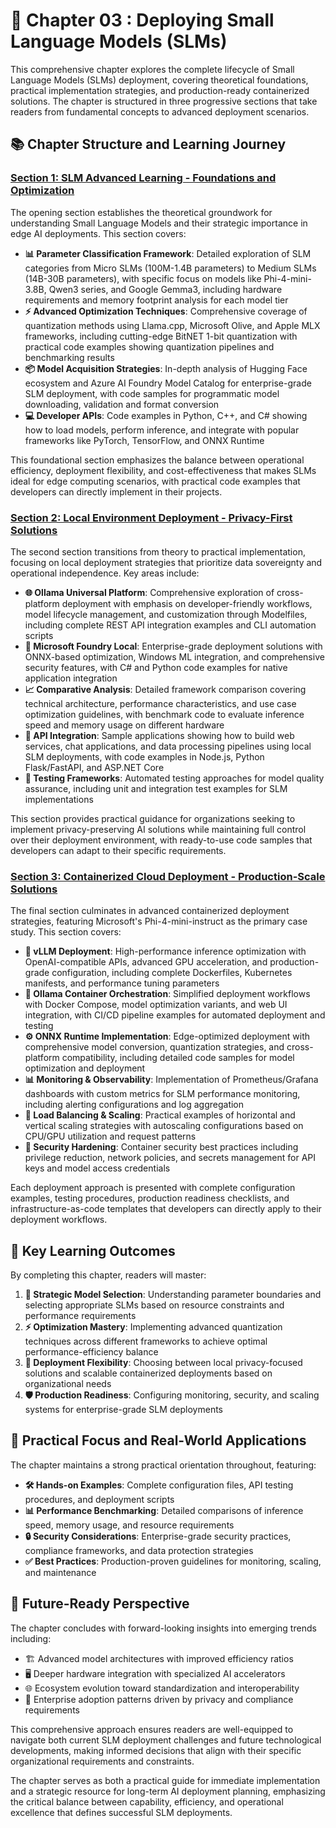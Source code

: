 # 🚀 Chapter 03 : Deploying Small Language Models (SLMs)

This comprehensive chapter explores the complete lifecycle of Small Language Models (SLMs) deployment, covering theoretical foundations, practical implementation strategies, and production-ready containerized solutions. The chapter is structured in three progressive sections that take readers from fundamental concepts to advanced deployment scenarios.

## 📚 Chapter Structure and Learning Journey

### **[Section 1: SLM Advanced Learning - Foundations and Optimization](./01.SLMAdvancedLearning.md)**
The opening section establishes the theoretical groundwork for understanding Small Language Models and their strategic importance in edge AI deployments. This section covers:

- **📊 Parameter Classification Framework**: Detailed exploration of SLM categories from Micro SLMs (100M-1.4B parameters) to Medium SLMs (14B-30B parameters), with specific focus on models like Phi-4-mini-3.8B, Qwen3 series, and Google Gemma3, including hardware requirements and memory footprint analysis for each model tier
- **⚡ Advanced Optimization Techniques**: Comprehensive coverage of quantization methods using Llama.cpp, Microsoft Olive, and Apple MLX frameworks, including cutting-edge BitNET 1-bit quantization with practical code examples showing quantization pipelines and benchmarking results
- **📦 Model Acquisition Strategies**: In-depth analysis of Hugging Face ecosystem and Azure AI Foundry Model Catalog for enterprise-grade SLM deployment, with code samples for programmatic model downloading, validation and format conversion
- **💻 Developer APIs**: Code examples in Python, C++, and C# showing how to load models, perform inference, and integrate with popular frameworks like PyTorch, TensorFlow, and ONNX Runtime

This foundational section emphasizes the balance between operational efficiency, deployment flexibility, and cost-effectiveness that makes SLMs ideal for edge computing scenarios, with practical code examples that developers can directly implement in their projects.

### **[Section 2: Local Environment Deployment - Privacy-First Solutions](./02.DeployingSLMinLocalEnv.md)**
The second section transitions from theory to practical implementation, focusing on local deployment strategies that prioritize data sovereignty and operational independence. Key areas include:

- **🌐 Ollama Universal Platform**: Comprehensive exploration of cross-platform deployment with emphasis on developer-friendly workflows, model lifecycle management, and customization through Modelfiles, including complete REST API integration examples and CLI automation scripts
- **🏢 Microsoft Foundry Local**: Enterprise-grade deployment solutions with ONNX-based optimization, Windows ML integration, and comprehensive security features, with C# and Python code examples for native application integration
- **📈 Comparative Analysis**: Detailed framework comparison covering technical architecture, performance characteristics, and use case optimization guidelines, with benchmark code to evaluate inference speed and memory usage on different hardware
- **🔌 API Integration**: Sample applications showing how to build web services, chat applications, and data processing pipelines using local SLM deployments, with code examples in Node.js, Python Flask/FastAPI, and ASP.NET Core
- **🧪 Testing Frameworks**: Automated testing approaches for model quality assurance, including unit and integration test examples for SLM implementations

This section provides practical guidance for organizations seeking to implement privacy-preserving AI solutions while maintaining full control over their deployment environment, with ready-to-use code samples that developers can adapt to their specific requirements.

### **[Section 3: Containerized Cloud Deployment - Production-Scale Solutions](./03.DeployingSLMinCloud.md)**
The final section culminates in advanced containerized deployment strategies, featuring Microsoft's Phi-4-mini-instruct as the primary case study. This section covers:

- **🚀 vLLM Deployment**: High-performance inference optimization with OpenAI-compatible APIs, advanced GPU acceleration, and production-grade configuration, including complete Dockerfiles, Kubernetes manifests, and performance tuning parameters
- **🐳 Ollama Container Orchestration**: Simplified deployment workflows with Docker Compose, model optimization variants, and web UI integration, with CI/CD pipeline examples for automated deployment and testing
- **⚙️ ONNX Runtime Implementation**: Edge-optimized deployment with comprehensive model conversion, quantization strategies, and cross-platform compatibility, including detailed code samples for model optimization and deployment
- **📊 Monitoring & Observability**: Implementation of Prometheus/Grafana dashboards with custom metrics for SLM performance monitoring, including alerting configurations and log aggregation
- **🔄 Load Balancing & Scaling**: Practical examples of horizontal and vertical scaling strategies with autoscaling configurations based on CPU/GPU utilization and request patterns
- **🔐 Security Hardening**: Container security best practices including privilege reduction, network policies, and secrets management for API keys and model access credentials

Each deployment approach is presented with complete configuration examples, testing procedures, production readiness checklists, and infrastructure-as-code templates that developers can directly apply to their deployment workflows.

## 🎯 Key Learning Outcomes

By completing this chapter, readers will master:

1. **🎯 Strategic Model Selection**: Understanding parameter boundaries and selecting appropriate SLMs based on resource constraints and performance requirements
2. **⚡ Optimization Mastery**: Implementing advanced quantization techniques across different frameworks to achieve optimal performance-efficiency balance
3. **🔧 Deployment Flexibility**: Choosing between local privacy-focused solutions and scalable containerized deployments based on organizational needs
4. **🛡️ Production Readiness**: Configuring monitoring, security, and scaling systems for enterprise-grade SLM deployments

## 🌟 Practical Focus and Real-World Applications

The chapter maintains a strong practical orientation throughout, featuring:

- **🛠️ Hands-on Examples**: Complete configuration files, API testing procedures, and deployment scripts
- **📊 Performance Benchmarking**: Detailed comparisons of inference speed, memory usage, and resource requirements
- **🔒 Security Considerations**: Enterprise-grade security practices, compliance frameworks, and data protection strategies
- **✅ Best Practices**: Production-proven guidelines for monitoring, scaling, and maintenance

## 🔮 Future-Ready Perspective

The chapter concludes with forward-looking insights into emerging trends including:

- 🏗️ Advanced model architectures with improved efficiency ratios
- 🖥️ Deeper hardware integration with specialized AI accelerators
- 🌐 Ecosystem evolution toward standardization and interoperability
- 🏢 Enterprise adoption patterns driven by privacy and compliance requirements

This comprehensive approach ensures readers are well-equipped to navigate both current SLM deployment challenges and future technological developments, making informed decisions that align with their specific organizational requirements and constraints.

The chapter serves as both a practical guide for immediate implementation and a strategic resource for long-term AI deployment planning, emphasizing the critical balance between capability, efficiency, and operational excellence that defines successful SLM deployments.